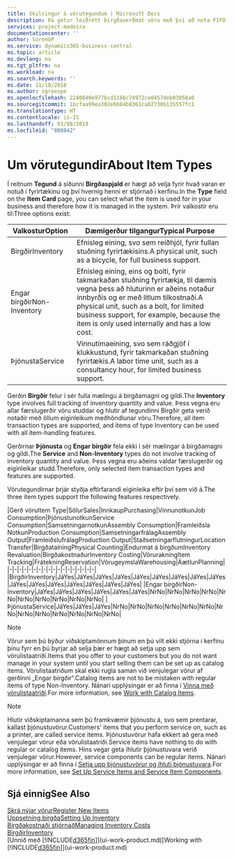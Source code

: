 ```yaml
---
title: Skilningur á vörutegundum | Microsoft Docs
description: Þú getur leiðrétt birgðaverðmat vöru með því að nota FIFO eða Meðalkostnaðaraðferð, til dæmis þegar vöruverð breytist ekki vegna viðskiptalegra ástæðna, heldur einhvers annars.
services: project-madeira
documentationcenter: ''
author: SorenGP
ms.service: dynamics365-business-central
ms.topic: article
ms.devlang: na
ms.tgt_pltfrm: na
ms.workload: na
ms.search.keywords: ''
ms.date: 11/18/2018
ms.author: sgroespe
ms.openlocfilehash: 2240840e977bcd1186c74972ce0457deb03058a0
ms.sourcegitcommit: 1bcfaa99ea302e6b84b8361ca02730b135557fc1
ms.translationtype: HT
ms.contentlocale: is-IS
ms.lasthandoff: 03/08/2019
ms.locfileid: "800842"
---
```

# <a name="about-item-types"></a><span data-ttu-id="6406c-103">Um vörutegundir</span><span class="sxs-lookup"><span data-stu-id="6406c-103">About Item Types</span></span>
<span data-ttu-id="6406c-104">Í reitnum **Tegund** á síðunni **Birgðaspjald** er hægt að velja fyrir hvað varan er notuð í fyrirtækinu og því hvernig henni er stjórnað í kerfinu.</span><span class="sxs-lookup"><span data-stu-id="6406c-104">In the **Type** field on the **Item Card** page, you can select what the item is used for in your business and therefore how it is managed in the system.</span></span> <span data-ttu-id="6406c-105">Þrír valkostir eru til:</span><span class="sxs-lookup"><span data-stu-id="6406c-105">Three options exist:</span></span>

|<span data-ttu-id="6406c-106">Valkostur</span><span class="sxs-lookup"><span data-stu-id="6406c-106">Option</span></span>|<span data-ttu-id="6406c-107">Dæmigerður tilgangur</span><span class="sxs-lookup"><span data-stu-id="6406c-107">Typical Purpose</span></span>|
|------|-----------|
|<span data-ttu-id="6406c-108">Birgðir</span><span class="sxs-lookup"><span data-stu-id="6406c-108">Inventory</span></span>|<span data-ttu-id="6406c-109">Efnisleg eining, svo sem reiðhjól, fyrir fullan stuðning fyrirtækisins.</span><span class="sxs-lookup"><span data-stu-id="6406c-109">A physical unit, such as a bicycle, for full business support.</span></span>|
|<span data-ttu-id="6406c-110">Engar birgðir</span><span class="sxs-lookup"><span data-stu-id="6406c-110">Non-Inventory</span></span>|<span data-ttu-id="6406c-111">Efnisleg eining, eins og bolti, fyrir takmarkaðan stuðning fyrirtækja, til dæmis vegna þess að hluturinn er aðeins notaður innbyrðis og er með litlum tilkostnaði.</span><span class="sxs-lookup"><span data-stu-id="6406c-111">A physical unit, such as a bolt, for limited business support, for example, because the item is only used internally and has a low cost.</span></span>|
|<span data-ttu-id="6406c-112">Þjónusta</span><span class="sxs-lookup"><span data-stu-id="6406c-112">Service</span></span>|<span data-ttu-id="6406c-113">Vinnutímaeining, svo sem ráðgjöf í klukkustund, fyrir takmarkaðan stuðning fyrirtækis.</span><span class="sxs-lookup"><span data-stu-id="6406c-113">A labor time unit, such as a consultancy hour, for limited business support.</span></span>|

<span data-ttu-id="6406c-114">Gerðin **Birgðir** felur í sér fulla mælingu á birgðamagni og gildi.</span><span class="sxs-lookup"><span data-stu-id="6406c-114">The **Inventory** type involves full tracking of inventory quantity and value.</span></span> <span data-ttu-id="6406c-115">Þess vegna eru allar færslugerðir vöru studdar og hlutir af tegundinni Birgðir geta verið notaðir með öllum eiginleikum meðhöndlunar vöru.</span><span class="sxs-lookup"><span data-stu-id="6406c-115">Therefore, all item transaction types are supported, and items of type Inventory can be used with all item-handling features.</span></span>

<span data-ttu-id="6406c-116">Gerðirnar **Þjónusta** og **Engar birgðir** fela ekki í sér mælingar á birgðamagni og gildi.</span><span class="sxs-lookup"><span data-stu-id="6406c-116">The **Service** and **Non-Inventory** types do not involve tracking of inventory quantity and value.</span></span> <span data-ttu-id="6406c-117">Þess vegna eru aðeins valdar færslugerðir og eiginleikar studd.</span><span class="sxs-lookup"><span data-stu-id="6406c-117">Therefore, only selected item transaction types and features are supported.</span></span>

<span data-ttu-id="6406c-118">Vörutegundirnar þrjár styðja eftirfarandi eiginleika eftir því sem við á.</span><span class="sxs-lookup"><span data-stu-id="6406c-118">The three item types support the following features respectively.</span></span>

|<span data-ttu-id="6406c-119">Gerð vöru</span><span class="sxs-lookup"><span data-stu-id="6406c-119">Item Type</span></span>|<span data-ttu-id="6406c-120">Sölur</span><span class="sxs-lookup"><span data-stu-id="6406c-120">Sales</span></span>|<span data-ttu-id="6406c-121">Innkaup</span><span class="sxs-lookup"><span data-stu-id="6406c-121">Purchasing</span></span>|<span data-ttu-id="6406c-122">Vinnunotkun</span><span class="sxs-lookup"><span data-stu-id="6406c-122">Job Consumption</span></span>|<span data-ttu-id="6406c-123">Þjónustunotkun</span><span class="sxs-lookup"><span data-stu-id="6406c-123">Service Consumption</span></span>|<span data-ttu-id="6406c-124">Samsetningarnotkun</span><span class="sxs-lookup"><span data-stu-id="6406c-124">Assembly Consumption</span></span>|<span data-ttu-id="6406c-125">Framleiðsla Notkun</span><span class="sxs-lookup"><span data-stu-id="6406c-125">Production Consumption</span></span>|<span data-ttu-id="6406c-126">Samsetningarfrálag</span><span class="sxs-lookup"><span data-stu-id="6406c-126">Assembly Output</span></span>|<span data-ttu-id="6406c-127">Framleiðslufrálag</span><span class="sxs-lookup"><span data-stu-id="6406c-127">Production Output</span></span>|<span data-ttu-id="6406c-128">Staðsetningarflutningur</span><span class="sxs-lookup"><span data-stu-id="6406c-128">Location Transfer</span></span>|<span data-ttu-id="6406c-129">Birgðatalning</span><span class="sxs-lookup"><span data-stu-id="6406c-129">Physical Counting</span></span>|<span data-ttu-id="6406c-130">Endurmat á birgðum</span><span class="sxs-lookup"><span data-stu-id="6406c-130">Inventory Revaluation</span></span>|<span data-ttu-id="6406c-131">Birgðakostnaður</span><span class="sxs-lookup"><span data-stu-id="6406c-131">Inventory Costing</span></span>|<span data-ttu-id="6406c-132">Vörurakning</span><span class="sxs-lookup"><span data-stu-id="6406c-132">Item Tracking</span></span>|<span data-ttu-id="6406c-133">Frátekning</span><span class="sxs-lookup"><span data-stu-id="6406c-133">Reservation</span></span>|<span data-ttu-id="6406c-134">Vörugeymsla</span><span class="sxs-lookup"><span data-stu-id="6406c-134">Warehousing</span></span>|<span data-ttu-id="6406c-135">Áætlun</span><span class="sxs-lookup"><span data-stu-id="6406c-135">Planning</span></span>|
|-|-|-|-|-|-|-|-|-|-|-|-|-|-|-|-|-|-|
|<span data-ttu-id="6406c-136">Birgðir</span><span class="sxs-lookup"><span data-stu-id="6406c-136">Inventory</span></span>|<span data-ttu-id="6406c-137">Já</span><span class="sxs-lookup"><span data-stu-id="6406c-137">Yes</span></span>|<span data-ttu-id="6406c-138">Já</span><span class="sxs-lookup"><span data-stu-id="6406c-138">Yes</span></span>|<span data-ttu-id="6406c-139">Já</span><span class="sxs-lookup"><span data-stu-id="6406c-139">Yes</span></span>|<span data-ttu-id="6406c-140">Já</span><span class="sxs-lookup"><span data-stu-id="6406c-140">Yes</span></span>|<span data-ttu-id="6406c-141">Já</span><span class="sxs-lookup"><span data-stu-id="6406c-141">Yes</span></span>|<span data-ttu-id="6406c-142">Já</span><span class="sxs-lookup"><span data-stu-id="6406c-142">Yes</span></span>|<span data-ttu-id="6406c-143">Já</span><span class="sxs-lookup"><span data-stu-id="6406c-143">Yes</span></span>|<span data-ttu-id="6406c-144">Já</span><span class="sxs-lookup"><span data-stu-id="6406c-144">Yes</span></span>|<span data-ttu-id="6406c-145">Já</span><span class="sxs-lookup"><span data-stu-id="6406c-145">Yes</span></span>|<span data-ttu-id="6406c-146">Já</span><span class="sxs-lookup"><span data-stu-id="6406c-146">Yes</span></span>|<span data-ttu-id="6406c-147">Já</span><span class="sxs-lookup"><span data-stu-id="6406c-147">Yes</span></span>|<span data-ttu-id="6406c-148">Já</span><span class="sxs-lookup"><span data-stu-id="6406c-148">Yes</span></span>|<span data-ttu-id="6406c-149">Já</span><span class="sxs-lookup"><span data-stu-id="6406c-149">Yes</span></span>|<span data-ttu-id="6406c-150">Já</span><span class="sxs-lookup"><span data-stu-id="6406c-150">Yes</span></span>|<span data-ttu-id="6406c-151">Já</span><span class="sxs-lookup"><span data-stu-id="6406c-151">Yes</span></span>|<span data-ttu-id="6406c-152">Já</span><span class="sxs-lookup"><span data-stu-id="6406c-152">Yes</span></span>|
|<span data-ttu-id="6406c-153">Engar birgðir</span><span class="sxs-lookup"><span data-stu-id="6406c-153">Non-Inventory</span></span>|<span data-ttu-id="6406c-154">Já</span><span class="sxs-lookup"><span data-stu-id="6406c-154">Yes</span></span>|<span data-ttu-id="6406c-155">Já</span><span class="sxs-lookup"><span data-stu-id="6406c-155">Yes</span></span>|<span data-ttu-id="6406c-156">Já</span><span class="sxs-lookup"><span data-stu-id="6406c-156">Yes</span></span>|<span data-ttu-id="6406c-157">Já</span><span class="sxs-lookup"><span data-stu-id="6406c-157">Yes</span></span>|<span data-ttu-id="6406c-158">Já</span><span class="sxs-lookup"><span data-stu-id="6406c-158">Yes</span></span>|<span data-ttu-id="6406c-159">Já</span><span class="sxs-lookup"><span data-stu-id="6406c-159">Yes</span></span>|<span data-ttu-id="6406c-160">Nr</span><span class="sxs-lookup"><span data-stu-id="6406c-160">No</span></span>|<span data-ttu-id="6406c-161">Nr</span><span class="sxs-lookup"><span data-stu-id="6406c-161">No</span></span>|<span data-ttu-id="6406c-162">Nr</span><span class="sxs-lookup"><span data-stu-id="6406c-162">No</span></span>|<span data-ttu-id="6406c-163">Nr</span><span class="sxs-lookup"><span data-stu-id="6406c-163">No</span></span>|<span data-ttu-id="6406c-164">Nr</span><span class="sxs-lookup"><span data-stu-id="6406c-164">No</span></span>|<span data-ttu-id="6406c-165">Nr</span><span class="sxs-lookup"><span data-stu-id="6406c-165">No</span></span>|<span data-ttu-id="6406c-166">Nr</span><span class="sxs-lookup"><span data-stu-id="6406c-166">No</span></span>|<span data-ttu-id="6406c-167">Nr</span><span class="sxs-lookup"><span data-stu-id="6406c-167">No</span></span>|<span data-ttu-id="6406c-168">Nr</span><span class="sxs-lookup"><span data-stu-id="6406c-168">No</span></span>|<span data-ttu-id="6406c-169">Nr</span><span class="sxs-lookup"><span data-stu-id="6406c-169">No</span></span>|
|<span data-ttu-id="6406c-170">Þjónusta</span><span class="sxs-lookup"><span data-stu-id="6406c-170">Service</span></span>|<span data-ttu-id="6406c-171">Já</span><span class="sxs-lookup"><span data-stu-id="6406c-171">Yes</span></span>|<span data-ttu-id="6406c-172">Já</span><span class="sxs-lookup"><span data-stu-id="6406c-172">Yes</span></span>|<span data-ttu-id="6406c-173">Já</span><span class="sxs-lookup"><span data-stu-id="6406c-173">Yes</span></span>|<span data-ttu-id="6406c-174">Nr</span><span class="sxs-lookup"><span data-stu-id="6406c-174">No</span></span>|<span data-ttu-id="6406c-175">Nr</span><span class="sxs-lookup"><span data-stu-id="6406c-175">No</span></span>|<span data-ttu-id="6406c-176">Nr</span><span class="sxs-lookup"><span data-stu-id="6406c-176">No</span></span>|<span data-ttu-id="6406c-177">Nr</span><span class="sxs-lookup"><span data-stu-id="6406c-177">No</span></span>|<span data-ttu-id="6406c-178">Nr</span><span class="sxs-lookup"><span data-stu-id="6406c-178">No</span></span>|<span data-ttu-id="6406c-179">Nr</span><span class="sxs-lookup"><span data-stu-id="6406c-179">No</span></span>|<span data-ttu-id="6406c-180">Nr</span><span class="sxs-lookup"><span data-stu-id="6406c-180">No</span></span>|<span data-ttu-id="6406c-181">Nr</span><span class="sxs-lookup"><span data-stu-id="6406c-181">No</span></span>|<span data-ttu-id="6406c-182">Nr</span><span class="sxs-lookup"><span data-stu-id="6406c-182">No</span></span>|<span data-ttu-id="6406c-183">Nr</span><span class="sxs-lookup"><span data-stu-id="6406c-183">No</span></span>|<span data-ttu-id="6406c-184">Nr</span><span class="sxs-lookup"><span data-stu-id="6406c-184">No</span></span>|<span data-ttu-id="6406c-185">Nr</span><span class="sxs-lookup"><span data-stu-id="6406c-185">No</span></span>|<span data-ttu-id="6406c-186">Nr</span><span class="sxs-lookup"><span data-stu-id="6406c-186">No</span></span>|

> [!NOTE]
> <span data-ttu-id="6406c-187">Vörur sem þú býður viðskiptamönnum þínum en þú vilt ekki stjórna í kerfinu þínu fyrr en þú byrjar að selja þær er hægt að setja upp sem vörulistaatriði.</span><span class="sxs-lookup"><span data-stu-id="6406c-187">Items that you offer to your customers but you do not want manage in your system until you start selling them can be set up as catalog items.</span></span> <span data-ttu-id="6406c-188">Vörulistaatriðum skal ekki rugla saman við venjulegar vörur af gerðinni „Engar birgðir“.</span><span class="sxs-lookup"><span data-stu-id="6406c-188">Catalog items are not to be mistaken with regular items of type Non-Inventory.</span></span> <span data-ttu-id="6406c-189">Nánari upplýsingar er að finna í [Vinna með vörulistaatriði](inventory-how-work-nonstock-items.md).</span><span class="sxs-lookup"><span data-stu-id="6406c-189">For more information, see [Work with Catalog Items](inventory-how-work-nonstock-items.md).</span></span>

> [!NOTE]
> <span data-ttu-id="6406c-190">Hlutir viðskiptamanna sem þú framkvæmir þjónustu á, svo sem prentarar, kallast þjónustuvörur.</span><span class="sxs-lookup"><span data-stu-id="6406c-190">Customers' items that you perform service on, such as a printer, are called service items.</span></span> <span data-ttu-id="6406c-191">Þjónustuvörur hafa ekkert að gera með venjulegar vörur eða vörulistaatriði.</span><span class="sxs-lookup"><span data-stu-id="6406c-191">Service items have nothing to do with regular or catalog items.</span></span> <span data-ttu-id="6406c-192">Hins vegar geta íhlutir þjónustuvara verið venjulegar vörur.</span><span class="sxs-lookup"><span data-stu-id="6406c-192">However, service components can be regular items.</span></span> <span data-ttu-id="6406c-193">Nánari upplýsingar er að finna í [Setja upp þjónustuvörur og íhluti þjónustuvara](service-how-setup-service-items.md).</span><span class="sxs-lookup"><span data-stu-id="6406c-193">For more information, see [Set Up Service Items and Service Item Components](service-how-setup-service-items.md).</span></span>

## <a name="see-also"></a><span data-ttu-id="6406c-194">Sjá einnig</span><span class="sxs-lookup"><span data-stu-id="6406c-194">See Also</span></span>
[<span data-ttu-id="6406c-195">Skrá nýjar vörur</span><span class="sxs-lookup"><span data-stu-id="6406c-195">Register New Items</span></span>](inventory-how-register-new-items.md)  
[<span data-ttu-id="6406c-196">Uppsetning birgða</span><span class="sxs-lookup"><span data-stu-id="6406c-196">Setting Up Inventory</span></span>](inventory-setup-inventory.md)  
[<span data-ttu-id="6406c-197">Birgðakostnaði stjórnað</span><span class="sxs-lookup"><span data-stu-id="6406c-197">Managing Inventory Costs</span></span>](finance-manage-inventory-costs.md)  
[<span data-ttu-id="6406c-198">Birgðir</span><span class="sxs-lookup"><span data-stu-id="6406c-198">Inventory</span></span>](inventory-manage-inventory.md)  
<span data-ttu-id="6406c-199">[Unnið með [!INCLUDE[d365fin](includes/d365fin_md.md)]](ui-work-product.md)</span><span class="sxs-lookup"><span data-stu-id="6406c-199">[Working with [!INCLUDE[d365fin](includes/d365fin_md.md)]](ui-work-product.md)</span></span>
